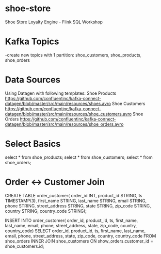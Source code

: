 # shoe-store
Shoe Store Loyalty Engine - Flink SQL Workshop

# Kafka Topics
-create new topics with 1 partition: shoe_customers, shoe_products, shoe_orders

# Data Sources
Using Datagen with following templates:
Shoe Products https://github.com/confluentinc/kafka-connect-datagen/blob/master/src/main/resources/shoes.avro
Shoe Customers https://github.com/confluentinc/kafka-connect-datagen/blob/master/src/main/resources/shoe_customers.avro
Shoe Orders https://github.com/confluentinc/kafka-connect-datagen/blob/master/src/main/resources/shoe_orders.avro

# Select Basics
select * from shoe_products;
select * from shoe_customers;
select * from shoe_orders;

# Order <-> Customer Join
CREATE TABLE order_customer(
  order_id INT,
  product_id STRING,
  ts TIMESTAMP(3),
  first_name STRING,
  last_name STRING,
  email STRING,
  phone STRING,
  street_address STRING,
  state STRING,
  zip_code STRING,
  country STRING,
  country_code STRING);

 INSERT INTO order_customer(
  order_id,
  product_id,
  ts,
  first_name,
  last_name,
  email,
  phone,
  street_address,
  state,
  zip_code,
  country,
  country_code)
SELECT
  order_id,
  product_id,
  ts,
  first_name,
  last_name,
  email,
  phone,
  street_address,
  state,
  zip_code,
  country,
  country_code
FROM shoe_orders
  INNER JOIN shoe_customers
  ON show_orders.customer_id = shoe_customers.id;

  
